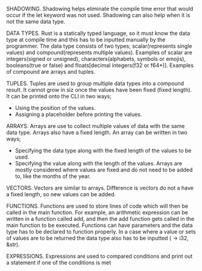 SHADOWING.
Shadowing helps eliminate the compile time error that would occur if the let keyword was not used. Shadowing can also help when it is not the same data type.

DATA TYPES.
Rust is a statically typed language, so it must know the data type at compile time and this has to be inputted manually by the programmer. The data type consists of two types; scalar(represents single values) and compound(represents multiple values).
Examples of scalar are integers(signed or unsigned), characters(alphabets, symbols or emojis), booleans(true or false) and floats[decimal integers(f32 or f64*)].
Examples of compound are arrays and tuples.

TUPLES.
Tuples are used to group multiple data types into a compound result. It cannot grow in siz once the values have been fixed (fixed length). It can be printed onto the CLI in two ways;

- Using the position of the values.
- Assigning a placeholder before printing the values.

ARRAYS.
Arrays are use to collect multiple values of data with the same data type. Arrays also have a fixed length. An array can be written in two ways;

- Specifying the data type along with the fixed length of the values to be used.
- Specifying the value along with the length of the values.
  Arrays are mostly considered where values are fixed and do not need to be added to, like the months of the year.

VECTORS.
Vectors are similar to arrays. Difference is vectors do not a have a fixed length, so new values can be added.

FUNCTIONS.
Functions are used to store lines of code which will then be called in the main function. For example, an arithmetic expression can be written in a function called add, and then the add function gets called in the main function to be executed. Functions can have parameters and the data type has to be declared to function properly. In a case where a value or sets of values are to be returned the data type also has to be inputted ( -> i32, &str).

EXPRESSIONS.
Expressions are used to compared conditions and print out a statement if one of the conditions is met
